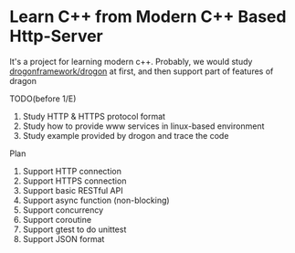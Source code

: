 # Learn C++ from Modern C++ Based Http-Server

It's a project for learning modern c++. Probably, we would study [drogonframework/drogon](https://github.com/drogonframework/drogon) at first, and then support part of features of dragon  

TODO(before 1/E)
1. Study HTTP & HTTPS protocol format    
2. Study how to provide www services in linux-based environment  
3. Study example provided by drogon and trace the code

Plan  
1. Support HTTP connection  
2. Support HTTPS connection  
3. Support basic RESTful API  
4. Support async function (non-blocking)  
5. Support concurrency  
6. Support coroutine  
7. Support gtest to do unittest  
8. Support JSON format  

